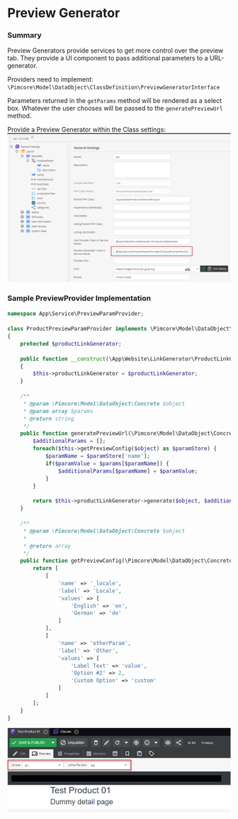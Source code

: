 # Preview Generator

### Summary
Preview Generators provide services to get more control over the preview tab. 
They provide a UI component to pass additional parameters to a URL-generator.

Providers need to implement: `\Pimcore\Model\DataObject\ClassDefinition\PreviewGeneratorInterface`

Parameters returned in the `getParams` method will be rendered as a select box. 
Whatever the user chooses will be passed to the `generatePreviewUrl` method.

Provide a Preview Generator within the Class settings:
![Preview Generator Setup](../../../img/preview_generator_1.png)


### Sample PreviewProvider Implementation
```php
namespace App\Service\PreviewParamProvider;

class ProductPreviewParamProvider implements \Pimcore\Model\DataObject\ClassDefinition\PreviewGeneratorInterface
{
    protected $productLinkGenerator;

    public function __construct(\App\Website\LinkGenerator\ProductLinkGenerator $productLinkGenerator)
    {
        $this->productLinkGenerator = $productLinkGenerator;
    }

    /**
     * @param \Pimcore\Model\DataObject\Concrete $object
     * @param array $params
     * @return string
     */
    public function generatePreviewUrl(\Pimcore\Model\DataObject\Concrete $object, array $params): string {
        $additionalParams = [];
        foreach($this->getPreviewConfig($object) as $paramStore) {
            $paramName = $paramStore['name'];
            if($paramValue = $params[$paramName]) {
                $additionalParams[$paramName] = $paramValue;
            }
        }

        return $this->productLinkGenerator->generate($object, $additionalParams);
    }

    /**
     * @param \Pimcore\Model\DataObject\Concrete $object
     * 
     * @return array
     */
    public function getPreviewConfig(\Pimcore\Model\DataObject\Concrete $object): array {
        return [
            [
                'name' => '_locale',
                'label' => 'Locale',
                'values' => [
                    'English' => 'en',
                    'German' => 'de'
                ]
            ],
            [
                'name' => 'otherParam',
                'label' => 'Other',
                'values' => [
                    'Label Text' => 'value',
                    'Option #2' => 2,
                    'Custom Option' => 'custom'
                ]
            ]
        ];
    }
}
```
![Preview Generator Example UI](../../../img/preview_generator_2.png)
